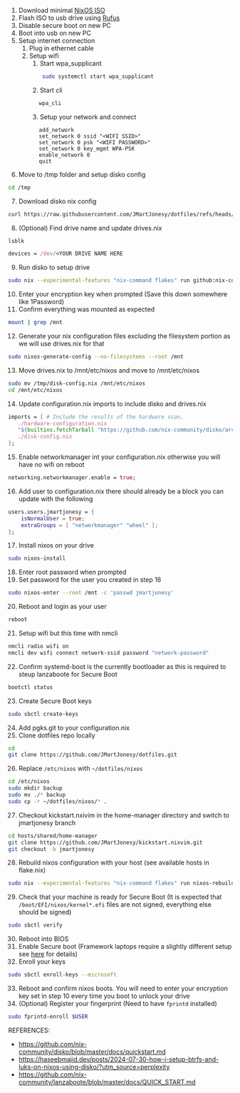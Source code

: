 1. Download minimal [NixOS ISO](https://nixos.org/download/)
2. Flash ISO to usb drive using [Rufus](https://rufus.ie/)
3. Disable secure boot on new PC
4. Boot into usb on new PC
5. Setup internet connection
	1. Plug in ethernet cable
	2. Setup wifi
		1. Start wpa_supplicant 
		```bash
			sudo systemctl start wpa_supplicant
		```
		2. Start cli 
		```bash
		   wpa_cli
		```
		3. Setup your network and connect
		```
		   add_network        
		   set_network 0 ssid "<WIFI SSID>"        
		   set_network 0 psk "<WIFI PASSWORD>"        
		   set_network 0 key_mgmt WPA-PSK        
		   enable_network 0        
		   quit
		```  
6.  Move to /tmp folder and setup disko config
```bash 
cd /tmp
```
7. Download disko nix config 
```bash
curl https://raw.githubusercontent.com/JMartJonesy/dotfiles/refs/heads/main/drives.nix -o /tmp/drives.nix
```
8. (Optional) Find drive name and update drives.nix 
```bash
lsblk
```
```nix
devices = /dev/<YOUR DRIVE NAME HERE
```
9. Run disko to setup drive 
```bash
sudo nix --experimental-features "nix-command flakes" run github:nix-community/disko -- --mode disko /tmp/disk-config.nix
```
10. Enter your encryption key when prompted (Save this down somewhere like 1Password)
11. Confirm everything was mounted as expected 
```bash
mount | grep /mnt
```
12. Generate your nix configuration files excluding the filesystem portion as we will use drives.nix for that 
```bash
sudo nixos-generate-config --no-filesystems --root /mnt
```
13. Move drives.nix to /mnt/etc/nixos and move to /mnt/etc/nixos
```bash
sudo mv /tmp/disk-config.nix /mnt/etc/nixos
cd /mnt/etc/nixos
```
14. Update configuration.nix imports to include disko and drives.nix 
```nix
imports = [ # Include the results of the hardware scan.
   ./hardware-configuration.nix
   "${builtins.fetchTarball "https://github.com/nix-community/disko/archive/master.tar.gz"}/module.nix"
   ./disk-config.nix
];
```
15. Enable networkmanager int your configuration.nix otherwise you will have no wifi on reboot
```nix
networking.networkmanager.enable = true;
```
16. Add user to configuration.nix there should already be a block you can update with the following 
```nix
users.users.jmartjonesy = {
	isNormalUser = true;
	extraGroups = [ "networkmanager" "wheel" ];
};
```
17. Install nixos on your drive 
```bash
sudo nixos-install
```
18. Enter root password when prompted
19. Set password for the user you created in step 16 
```bash
sudo nixos-enter --root /mnt -c 'passwd jmartjonesy'
```
20. Reboot and login as your user
```bash
reboot
```
21. Setup wifi but this time with nmcli  
```bash
nmcli radio wifi on
nmcli dev wifi connect network-ssid password "network-password"
```
22. Confirm systemd-boot is the currently bootloader as this is required to steup lanzaboote for Secure Boot
```bash 
bootctl status
```
23. Create Secure Boot keys
```bash
sudo sbctl create-keys
```
24. Add pgks.git to your configuration.nix
25. Clone dotfiles repo locally
```bash
cd
git clone https://github.com/JMartJonesy/dotfiles.git
```
26. Replace `/etc/nixos` with `~/dotfiles/nixos`
```bash
cd /etc/nixos
sudo mkdir backup
sudo mv ./* backup
sudo cp -r ~/dotfiles/nixos/* .
```
27. Checkout kickstart.nxivim in the home-manager directory and switch to jmartjonesy branch
```bash
cd hosts/shared/home-manager
git clone https://github.com/JMartJonesy/kickstart.nixvim.git
git checkout -b jmartjonesy
```
28. Rebuild nixos configuration with your host (see available hosts in flake.nix)
```bash
sudo nix --experimental-features "nix-command flakes" run nixos-rebuild switch --flake /etc/nixos#<HOST_NAME>
```
29. Check that your machine is ready for Secure Boot (It is expected that `/boot/EFI/nixos/kernel*.efi` files are not signed, everything else should be signed)
```bash
sudo sbctl verify
```
30. Reboot into BIOS
31. Enable Secure boot (Framework laptops require a slightly different setup see [here](https://github.com/nix-community/lanzaboote/blob/master/docs/QUICK_START.md#part-2-enabling-secure-boot) for details)
32. Enroll your keys
```bash
sudo sbctl enroll-keys --microsoft
```
33. Reboot and confirm nixos boots. You will need to enter your encryption key set in step 10 every time you boot to unlock your drive
34. (Optional) Register your fingerprint (Need to have `fprintd` installed)
```bash
sudo fprintd-enroll $USER
```

REFERENCES:
- https://github.com/nix-community/disko/blob/master/docs/quickstart.md
- https://haseebmajid.dev/posts/2024-07-30-how-i-setup-btrfs-and-luks-on-nixos-using-disko/?utm_source=perplexity
- https://github.com/nix-community/lanzaboote/blob/master/docs/QUICK_START.md
